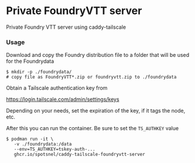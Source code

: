 Private FoundryVTT server
=========================


Private Foundry VTT server using caddy-tailscale


### Usage

Download and copy the Foundry distribution file to a folder that will be used for the Foundrydata

```
$ mkdir -p ./foundrydata/
# copy file as FoundryVTT*.zip or foundryvtt.zip to ./foundrydata
```

Obtain a Tailscale authentication key from

   https://login.tailscale.com/admin/settings/keys

Depending on your needs, set the expiration of the key, if it tags the node, etc.

After this you can run the container. Be sure to set the `TS_AUTHKEY` value


```
$ podman run -it \
   -v ./foundrydata:/data
   --env=TS_AUTHKEY=tskey-auth-...
   ghcr.io/spotsnel/caddy-tailscale-foundryvtt-server
```
